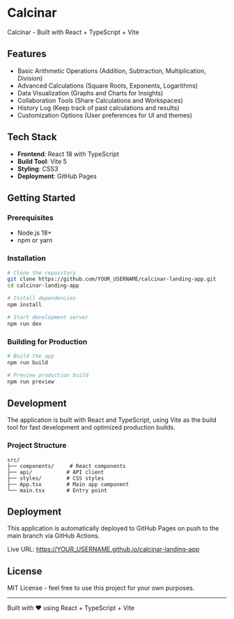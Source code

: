 # Calcinar

Calcinar - Built with React + TypeScript + Vite

## Features

- Basic Arithmetic Operations (Addition, Subtraction, Multiplication, Division)
- Advanced Calculations (Square Roots, Exponents, Logarithms)
- Data Visualization (Graphs and Charts for Insights)
- Collaboration Tools (Share Calculations and Workspaces)
- History Log (Keep track of past calculations and results)
- Customization Options (User preferences for UI and themes)

## Tech Stack

- **Frontend**: React 18 with TypeScript
- **Build Tool**: Vite 5
- **Styling**: CSS3
- **Deployment**: GitHub Pages

## Getting Started

### Prerequisites

- Node.js 18+ 
- npm or yarn

### Installation

```bash
# Clone the repository
git clone https://github.com/YOUR_USERNAME/calcinar-landing-app.git
cd calcinar-landing-app

# Install dependencies
npm install

# Start development server
npm run dev
```

### Building for Production

```bash
# Build the app
npm run build

# Preview production build
npm run preview
```

## Development

The application is built with React and TypeScript, using Vite as the build tool for fast development and optimized production builds.

### Project Structure

```
src/
├── components/     # React components
├── api/           # API client
├── styles/        # CSS styles
├── App.tsx        # Main app component
└── main.tsx       # Entry point
```

## Deployment

This application is automatically deployed to GitHub Pages on push to the main branch via GitHub Actions.

Live URL: https://YOUR_USERNAME.github.io/calcinar-landing-app

## License

MIT License - feel free to use this project for your own purposes.

---

Built with ❤️ using React + TypeScript + Vite
